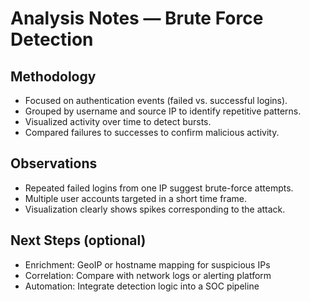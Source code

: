 # Analysis Notes — Brute Force Detection

## Methodology
- Focused on authentication events (failed vs. successful logins).
- Grouped by username and source IP to identify repetitive patterns.
- Visualized activity over time to detect bursts.
- Compared failures to successes to confirm malicious activity.

## Observations
- Repeated failed logins from one IP suggest brute-force attempts.
- Multiple user accounts targeted in a short time frame.
- Visualization clearly shows spikes corresponding to the attack.

## Next Steps (optional)
- Enrichment: GeoIP or hostname mapping for suspicious IPs
- Correlation: Compare with network logs or alerting platform
- Automation: Integrate detection logic into a SOC pipeline
